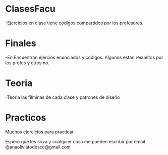<h1>ClasesFacu</h1>
-Ejercicios en clase tiene codigos compartidos por los profesores.
<br>
<h1>Finales</h1>
-En Encuentran ejercios enunciados y codigos. Algunos estan resueltos por los profes y otros no. <br>
<h1>Teoria</h1>
-Teoria las filminas de cada clase y patrones de diseño<br>

<h1>Practicos</h1>
Muchos ejercicios para practicar

<p>Espero que les sirva y cualquier cosa me pueden escribir por email @anaoliviatodesco@gmail.com</p>
